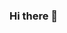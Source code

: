 ### Hi there 👋

<!--
**Rob-Buckle/Rob-Buckle** is a ✨ _special_ ✨ repository because its `README.md` (this file) appears on your GitHub profile.

Here are some ideas to get you started:

- 🔭 I’m currently working on getting started in a new career in Tech
- 🌱 I’m currently learning python through a bootcamp
- 👯 I’m looking to collaborate on ...
- 🤔 I’m looking for help with getting into an internship
- 💬 Ask me about anything
- 📫 How to reach me: drop me an email robfree0@icloud.com
- 😄 Pronouns: her/she
- ⚡ Fun fact: ...
-->
